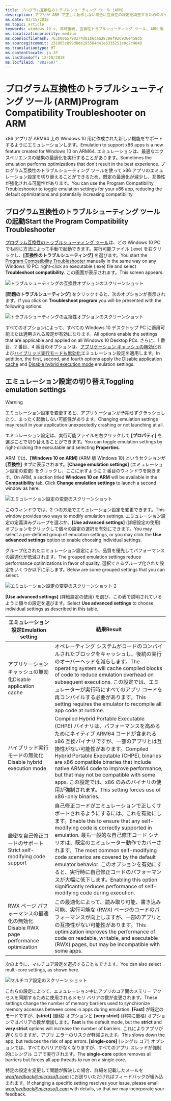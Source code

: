 ```yaml
---
title: プログラム互換性のトラブルシューティング ツール (ARM)
description: アプリが ARM で正しく動作しない場合に互換性の設定を調整するためのガイダンス
ms.date: 02/15/2018
ms.topic: article
keywords: windows 10 s, 常時接続, 互換性トラブルシューティング ツール, ARM 版 Windows
ms.localizationpriority: medium
ms.openlocfilehash: 763b00a5790274d81b6daa2838ef926936e458db
ms.sourcegitcommit: 231065c899d0de285584d41e6335251e0c2c4048
ms.translationtype: MT
ms.contentlocale: ja-JP
ms.lasthandoff: 12/10/2018
ms.locfileid: "8827687"
---
```

# <a name="program-compatibility-troubleshooter-on-arm"></a><span data-ttu-id="834bf-104">プログラム互換性のトラブルシューティング ツール (ARM)</span><span class="sxs-lookup"><span data-stu-id="834bf-104">Program Compatibility Troubleshooter on ARM</span></span>
<span data-ttu-id="834bf-105">x86 アプリが ARM64 上の Windows 10 用に作成された新しい機能をサポートするようにエミュレーションします。</span><span class="sxs-lookup"><span data-stu-id="834bf-105">Emulation to support x86 apps is a new feature created for Windows 10 on ARM64.</span></span> <span data-ttu-id="834bf-106">エミュレーションは、最適なエクスペリエンスの結果の最適化を実行することがあります。</span><span class="sxs-lookup"><span data-stu-id="834bf-106">Sometimes the emulation performs optimizations that don't result in the best experience.</span></span> <span data-ttu-id="834bf-107">プログラム互換性のトラブルシューティング ツールを使って x86 アプリのエミュレーション設定を切り替えることができるため、既定の最適化が減少し、互換性が強化される可能性があります。</span><span class="sxs-lookup"><span data-stu-id="834bf-107">You can use the Program Compatibility Troubleshooter to toggle emulation settings for your x86 app, reducing the default optimizations and potentially increasing compatibility.</span></span>

## <a name="start-the-program-compatibility-troubleshooter"></a><span data-ttu-id="834bf-108">プログラム互換性のトラブルシューティング ツールの起動</span><span class="sxs-lookup"><span data-stu-id="834bf-108">Start the Program Compatibility Troubleshooter</span></span>
<span data-ttu-id="834bf-109">[プログラム互換性のトラブルシューティング ツール](https://support.microsoft.com/en-us/help/15078/windows-make-older-programs-compatible)は、どの Windows 10 PC でも同じ方法によって手動で起動できます。実行可能ファイル (.exe) を右クリックし、**[互換性のトラブルシューティング]** を選びます。</span><span class="sxs-lookup"><span data-stu-id="834bf-109">You start the [Program Compatibility Troubleshooter](https://support.microsoft.com/en-us/help/15078/windows-make-older-programs-compatible) manually in the same way on any Windows 10 PC: right-click an executable (.exe) file and select **Troubleshoot compatibility**.</span></span> <span data-ttu-id="834bf-110">この画面が表示されます。</span><span class="sxs-lookup"><span data-stu-id="834bf-110">This screen appears.</span></span>

![トラブルシューティングの互換性オプションのスクリーンショット](images/arm/Capture4.png)

<span data-ttu-id="834bf-112">**[問題のトラブルシューティング]** をクリックすると、次のオプションが表示されます。</span><span class="sxs-lookup"><span data-stu-id="834bf-112">If you click on **Troubleshoot program** you will be presented with the following options.</span></span>

![トラブルシューティングの互換性オプションのスクリーンショット](images/arm/Capture5.png)

<span data-ttu-id="834bf-114">すべてのオプションによって、すべての Windows 10 デスクトップ PC に適用可能または適用される設定が有効になります。</span><span class="sxs-lookup"><span data-stu-id="834bf-114">All options enable the settings that are applicable and applied on all Windows 10 Desktop PCs.</span></span> <span data-ttu-id="834bf-115">さらに、1 番目、2 番目、4 番目のオプションは、[アプリケーション キャッシュの無効化](#disable-app-cache)および[ハイブリッド実行モードも無効化](#disable-hybrid-exec-mode)エミュレーション設定を適用します。</span><span class="sxs-lookup"><span data-stu-id="834bf-115">In addition, the first, second, and fourth options apply the [Disable application cache](#disable-app-cache) and [Disable hybrid execution mode](#disable-hybrid-exec-mode) emulation settings.</span></span>

## <a name="toggling-emulation-settings"></a><span data-ttu-id="834bf-116">エミュレーション設定の切り替え</span><span class="sxs-lookup"><span data-stu-id="834bf-116">Toggling emulation settings</span></span>
> [!WARNING]
> <span data-ttu-id="834bf-117">エミュレーション設定を変更すると、アプリケーションが予期せずクラッシュしたり、まったく起動しない可能性があります。</span><span class="sxs-lookup"><span data-stu-id="834bf-117">Changing emulation settings may result in your application unexpectedly crashing or not launching at all.</span></span>

<span data-ttu-id="834bf-118">エミュレーション設定は、実行可能ファイルを右クリックして **[プロパティ]** を選ぶことで切り替えることができます。</span><span class="sxs-lookup"><span data-stu-id="834bf-118">You can toggle emulation settings by right-clicking the executable and selecting **Properties**.</span></span>

<span data-ttu-id="834bf-119">ARM では、**[Windows 10 on ARM]** (ARM 版 Windows 10) というセクションが **[互換性]** タブに表示されます。**[Change emulation settings]** (エミュレーション設定の変更) をクリックし、ここに示すように 2 番目のウィンドウを開きます。</span><span class="sxs-lookup"><span data-stu-id="834bf-119">On ARM, a section titled **Windows 10 on ARM** will be available in the **Compatibility** tab. Click **Change emulation settings** to launch a second window as here.</span></span>

![エミュレーション設定の変更のスクリーンショット](images/arm/Capture.png)

<span data-ttu-id="834bf-121">このウィンドウでは、2 つの方法でエミュレーション設定を変更できます。</span><span class="sxs-lookup"><span data-stu-id="834bf-121">This window provides two ways to modify emulation settings.</span></span> <span data-ttu-id="834bf-122">エミュレーション設定の定義済みグループを選ぶか、**[Use advanced settings]** (詳細設定の使用) オプションをクリックして個々の設定の選択を有効にできます。</span><span class="sxs-lookup"><span data-stu-id="834bf-122">You may select a pre-defined group of emulation settings, or you may click the **Use advanced settings** option to enable choosing individual settings.</span></span>

<span data-ttu-id="834bf-123">グループ化されたエミュレーション設定により、品質を優先してパフォーマンスの最適化が低減されます。</span><span class="sxs-lookup"><span data-stu-id="834bf-123">The grouped emulation settings reduce performance optimizations in favor of quality.</span></span> <span data-ttu-id="834bf-124">選択できるグループ化された設定をいくつか以下に示します。</span><span class="sxs-lookup"><span data-stu-id="834bf-124">Below are some grouped settings that you can select.</span></span>

![エミュレーション設定の変更のスクリーンショット 2](images/arm/Capture2.png)

<span data-ttu-id="834bf-126">**[Use advanced settings]** (詳細設定の使用) を選び、この表で説明されているように個々の設定を選びます。</span><span class="sxs-lookup"><span data-stu-id="834bf-126">Select **Use advanced settings** to choose individual settings as described in this table.</span></span>

| <span data-ttu-id="834bf-127">エミュレーション設定</span><span class="sxs-lookup"><span data-stu-id="834bf-127">Emulation setting</span></span> | <span data-ttu-id="834bf-128">結果</span><span class="sxs-lookup"><span data-stu-id="834bf-128">Result</span></span> |
| ----------------- | ----------- |
| <p id="disable-app-cache"><span data-ttu-id="834bf-129">アプリケーション キャッシュの無効化</span><span class="sxs-lookup"><span data-stu-id="834bf-129">Disable application cache</span></span></p> | <span data-ttu-id="834bf-130">オペレーティング システムがコードのコンパイルされたブロックをキャッシュし、後続の実行のオーバーヘッドを減らします。</span><span class="sxs-lookup"><span data-stu-id="834bf-130">The operating system will cache compiled blocks of code to reduce emulation overhead on subsequent executions.</span></span> <span data-ttu-id="834bf-131">この設定では、エミュレーターが実行時にすべてのアプリ コードを再コンパイルする必要があります。</span><span class="sxs-lookup"><span data-stu-id="834bf-131">This setting requires the emulator to recompile all app code at runtime.</span></span> |
| <p id="disable-hybrid-exec-mode"><span data-ttu-id="834bf-132">ハイブリッド実行モードの無効化</span><span class="sxs-lookup"><span data-stu-id="834bf-132">Disable hybrid execution mode</span></span></p> | <span data-ttu-id="834bf-133">Compiled Hybrid Portable Executable (CHPE) バイナリは、パフォーマンスを高めるためにネイティブ ARM64 コードが含まれる x86 互換バイナリですが、一部のアプリとは互換性がない可能性があります。</span><span class="sxs-lookup"><span data-stu-id="834bf-133">Compiled Hybrid Portable Executable (CHPE), binaries are x86 compatible binaries that include native ARM64 code to improve performance, but that may not be compatible with some apps.</span></span> <span data-ttu-id="834bf-134">この設定では、x86 のみのバイナリの使用が強制されます。</span><span class="sxs-lookup"><span data-stu-id="834bf-134">This setting forces use of x86-only binaries.</span></span> |
| <span data-ttu-id="834bf-135">厳密な自己修正コードのサポート</span><span class="sxs-lookup"><span data-stu-id="834bf-135">Strict self-modifying code support</span></span> | <span data-ttu-id="834bf-136">自己修正コードがエミュレーションで正しくサポートされるようにするには、これを有効にします。</span><span class="sxs-lookup"><span data-stu-id="834bf-136">Enable this to ensure that any self-modifying code is correctly supported in emulation.</span></span> <span data-ttu-id="834bf-137">最も一般的な自己修正コード シナリオは、既定のエミュレーター動作でカバーされます。</span><span class="sxs-lookup"><span data-stu-id="834bf-137">The most common self-modifying code scenarios are covered by the default emulator behavior.</span></span> <span data-ttu-id="834bf-138">このオプションを有効にすると、実行時に自己修正コードのパフォーマンスが大幅に低下します。</span><span class="sxs-lookup"><span data-stu-id="834bf-138">Enabling this option significantly reduces performance of self-modifying  code during execution.</span></span> |
| <span data-ttu-id="834bf-139">RWX ページ パフォーマンスの最適化の無効化</span><span class="sxs-lookup"><span data-stu-id="834bf-139">Disable RWX page performance optimization</span></span> | <span data-ttu-id="834bf-140">この最適化によって、読み取り可能、書き込み可能、実行可能な (RWX) ページのコードのパフォーマンスが向上しますが、一部のアプリとの互換性がない可能性があります。</span><span class="sxs-lookup"><span data-stu-id="834bf-140">This optimization improves the performance of code on readable, writable, and executable (RWX) pages, but may be incompatible with some apps.</span></span> |

<span data-ttu-id="834bf-141">次のように、マルチコア設定を選択することもできます。</span><span class="sxs-lookup"><span data-stu-id="834bf-141">You can also select multi-core settings, as shown here.</span></span>

![マルチコア設定のスクリーン ショット](images/arm/Capture3.png)

<span data-ttu-id="834bf-143">これらの設定によって、エミュレーション中にアプリのコア間のメモリー アクセスを同期するために使用されるメモリ バリアの数が変更されます。</span><span class="sxs-lookup"><span data-stu-id="834bf-143">These settings change the number of memory barriers used to synchronize memory accesses between cores in apps during emulation.</span></span> <span data-ttu-id="834bf-144">**[Fast]** が既定のモードですが、**[strict]** (厳格) オプションと **[very strict]** (非常に厳格) オプションではバリアの数が増加します。</span><span class="sxs-lookup"><span data-stu-id="834bf-144">**Fast** is the default mode, but the **strict** and **very strict** options will increase the number of barriers.</span></span> <span data-ttu-id="834bf-145">これによりアプリが遅くなりますが、アプリ エラーのリスクが軽減されます。</span><span class="sxs-lookup"><span data-stu-id="834bf-145">This slows down the app, but reduces the risk of app errors.</span></span> <span data-ttu-id="834bf-146">**[single-core]** (シングル コア) オプションでは、すべてのバリアがなくなりますが、すべてのアプリ スレッドが強制的にシングル コアで実行されます。</span><span class="sxs-lookup"><span data-stu-id="834bf-146">The **single-core** option removes all barriers but forces all app threads to run on a single core.</span></span>

<span data-ttu-id="834bf-147">特定の設定を変更して問題が解決した場合、詳細を記載したメールを *woafeedback@microsoft.com* にお送りいただければフィードバックが組み込まれます。</span><span class="sxs-lookup"><span data-stu-id="834bf-147">If changing a specific setting resolves your issue, please email *woafeedback@microsoft.com* with details, so that we may incorporate your feedback.</span></span>